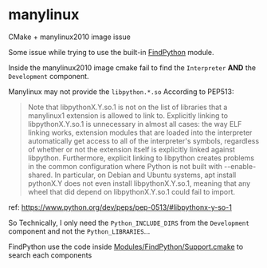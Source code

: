 # manylinux
CMake + manylinux2010 image issue

Some issue while trying to use the built-in [FindPython](https://cmake.org/cmake/help/latest/module/FindPython.html) module.

Inside the manylinux2010 image cmake fail to find the `Interpreter` **AND** the `Development` component.

Manylinux may not provide the `libpython.*.so`
According to PEP513:
> Note that libpythonX.Y.so.1 is not on the list of libraries that a manylinux1 extension is allowed to link to. Explicitly linking to libpythonX.Y.so.1 is unnecessary in almost all cases: the way ELF linking works, extension modules that are loaded into the interpreter automatically get access to all of the interpreter's symbols, regardless of whether or not the extension itself is explicitly linked against libpython. Furthermore, explicit linking to libpython creates problems in the common configuration where Python is not built with --enable-shared. In particular, on Debian and Ubuntu systems, apt install pythonX.Y does not even install libpythonX.Y.so.1, meaning that any wheel that did depend on libpythonX.Y.so.1 could fail to import.

ref: https://www.python.org/dev/peps/pep-0513/#libpythonx-y-so-1

So Technically, I only need the `Python_INCLUDE_DIRS` from the `Development` component and not the `Python_LIBRARIES`...

FindPython use the code inside [Modules/FindPython/Support.cmake](https://gitlab.kitware.com/cmake/cmake/-/blob/master/Modules/FindPython/Support.cmake) to search each components
